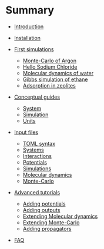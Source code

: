 # Summary

- [Introduction](intro.md)
- [Installation](installation.md)

- [First simulations](tutorial/intro.md)
    - [Monte-Carlo of Argon](tutorial/argon.md)
    - [Hello Sodium Chloride](tutorial/nacl.md)
    - [Molecular dynamics of water]()
    - [Gibbs simulation of ethane]()
    - [Adsorption in zeolites]()

- [Conceptual guides]()
    - [System](concepts/system.md)
    - [Simulation](concepts/simulation.md)
    - [Units](concepts/units.md)

- [Input files](input/intro.md)
    - [TOML syntax]()
    - [Systems](input/systems.md)
    - [Interactions](input/interactions.md)
    - [Potentials](input/potentials.md)
    - [Simulations](input/simulations.md)
    - [Molecular dynamics](input/md.md)
    - [Monte-Carlo](input/mc.md)

- [Advanced tutorials]()
    - [Adding potentials]()
    - [Adding outputs]()
    - [Extending Molecular dynamics]()
    - [Extending Monte-Carlo]()
    - [Adding propagators]()

- [FAQ](faq.md)
